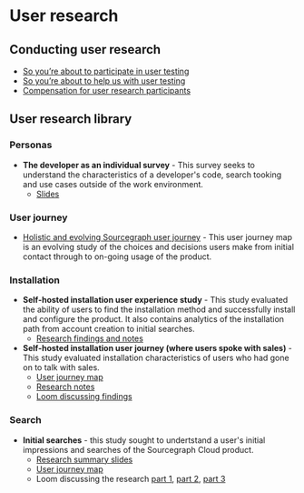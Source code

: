 # User research

## Conducting user research

- [So you’re about to participate in user testing](user_research_participant.md)
- [So you’re about to help us with user testing](user_research_observer.md)
- [Compensation for user research participants](user_research_compensation.md)

## User research library

### Personas

- **The developer as an individual survey** - This survey seeks to understand the characteristics of a developer's code, search tooking and use cases outside of the work environment.
  - [Slides](https://docs.google.com/presentation/d/1oYmIy_YWH1i_azsaCb7CY7Ujrq4HhYA2DGPqEqYzySI/edit#slide=id.gd8d1ce5e98_0_164)

### User journey

- [Holistic and evolving Sourcegraph user journey](https://www.figma.com/file/WbT5q4siamRuBjLhhlTAyG/sourcegraph.com-user-journey?node-id=0%3A1) - This user journey map is an evolving study of the choices and decisions users make from initial contact through to on-going usage of the product.

### Installation

- **Self-hosted installation user experience study** - This study evaluated the ability of users to find the installation method and successfully install and configure the product. It also contains analytics of the installation path from account creation to initial searches.
  - [Research findings and notes](https://docs.google.com/document/d/1vx4veLKDM5p3VSzxIVnCKkt2fTHmwusfHYabCWWmbUU/edit#heading=h.i9f6qpdz4eaf)
- **Self-hosted installation user journey (where users spoke with sales)** - This study evaluated installation characteristics of users who had gone on to talk with sales.
  - [User journey map](https://www.figma.com/file/WbT5q4siamRuBjLhhlTAyG/sourcegraph.com-user-journey?node-id=101%3A60)
  - [Research notes](https://www.figma.com/exit?url=https%3A%2F%2Fdocs.google.com%2Fdocument%2Fd%2F1jlGjV65RfT28-ex038OJ-pypCtBMZmL3KjlP3sRO4qU%2Fedit%23heading%3Dh.2topolr3t2ts&fuid=970027340034194090)
  - [Loom discussing findings](https://www.loom.com/share/2b2b76b929a8437799c3a9039fde8de2)

### Search

- **Initial searches** - this study sought to undertstand a user's initial impressions and searches of the Sourcegraph Cloud product.
  - [Research summary slides](https://docs.google.com/presentation/d/1b1sa88dqmXIKB3_1stHYuj14ts4qptb5Gyym1goO2wQ/edit#slide=id.g7a4352b37a_0_90)
  - [User journey map](https://www.figma.com/file/7RHdxmVzzCqrXYOEC9dY4u/Initial-search-user-journey?node-id=62%3A0)
  - Loom discussing the research [part 1](https://www.loom.com/share/f775af94c06a4446a31fcc600332f2f5), [part 2](https://www.loom.com/share/13e0e6d2e035409db1173c13428f090a), [part 3](https://www.loom.com/share/8907c7413b6a4162a5cb819d9584d908)
